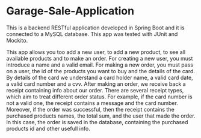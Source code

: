 # Garage-Sale-Application
This is a backend RESTful application developed in Spring Boot and it is connected to a MySQL database. This app was tested with JUnit and Mockito.

  This app allows you too add a new user, to add a new product, to see all available products and to make an order. 
  For creating a new user, you must introduce a name and a valid email.
  For making a new order, you must pass on a user, the id of the products you want to buy and the details of the card. By details of the card we understand a card holder name, a valid card date, a valid card number and a cvv. 
  After making an order, we receive back a receipt containing info about our order. There are several receipt types, which aim to treat 
different order status. For example, if the card number is not a valid one, the receipt contains a message and the card number. Moreover, if the order was successful, then the receipt contains the purchased products names, the total sum, and the user that made the order. In this case, the order is saved in the database, containing the purchased products id and other
usefull info.
